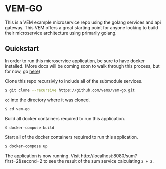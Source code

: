 # VEM-GO

This is a VEM example microservice repo using the golang services and api gateway.
This VEM offers a great starting point for anyone looking to build their microservice
architecture using primarily golang.

## Quickstart

In order to run this microservice application, be sure to have docker installed. (More
docs will be coming soon to walk through this process, but for now, go
[here](https://docs.docker.com/engine/installation/))

Clone this repo recursivly to include all of the submodule services.

```bash
$ git clone --recursive https://github.com/vems/vem-go.git
```

`cd` into the directory where it was cloned.

```bash
$ cd vem-go
```

Build all docker containers required to run this application.

```bash
$ docker-compose build
```

Start all of the docker containers required to run this application.

```bash
$ docker-compose up
```

The application is now running. Visit http://localhost:8080/sum?first=2&second=2 to see
the result of the sum service calculating `2 + 2`.
